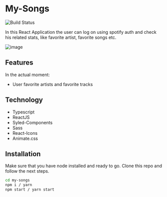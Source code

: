 # My-Songs

![Build Status](https://img.shields.io/github/last-commit/WilliamKSIlva/My-Songs)

In this React Application the user can log on using spotify auth and check his related stats, like favorite artist, favorite songs etc.

![image](https://user-images.githubusercontent.com/75429175/147896386-4c295913-2547-4eff-aed9-b6860fa12aa4.png)

## Features
In the actual moment:
- User favorite artists and favorite tracks

## Technology
- Typescript
- ReactJS
- Syled-Components
- Sass
- React-Icons
- Animate.css

## Installation

Make sure that you have node installed and ready to go. Clone this repo and follow
the next steps.

```sh
cd my-songs
npm i / yarn
npm start / yarn start
```




